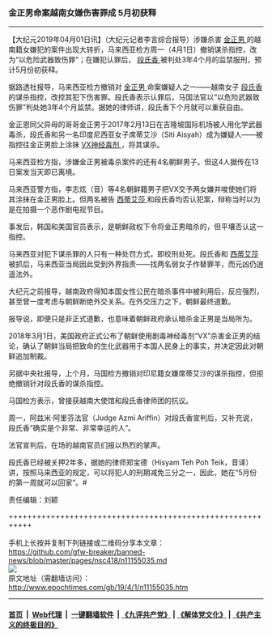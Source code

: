 ### 金正男命案越南女嫌伤害罪成 5月初获释
------------------------

<p>
 【大纪元2019年04月01日讯】（大纪元记者李言综合报导）涉嫌杀害
 <a href="http://www.epochtimes.com/gb/tag/%E9%87%91%E6%AD%A3%E7%94%B7.html">
  金正男
 </a>
 的越南籍女嫌犯的案件出现大转折，马来西亚检方周一（4月1日）撤销谋杀指控，改为“以危险武器致伤罪”；在嫌犯认罪后，
 <a href="http://www.epochtimes.com/gb/tag/%E6%AE%B5%E6%B0%8F%E9%A6%99.html">
  段氏香
 </a>
 被判处3年4个月的监禁服刑，预计5月份初获释。
</p>
<p>
 据路透社报导，马来西亚检方撤销对
 <a href="http://www.epochtimes.com/gb/tag/%E9%87%91%E6%AD%A3%E7%94%B7.html">
  金正男
 </a>
 命案嫌疑人之一——越南女子
 <a href="http://www.epochtimes.com/gb/tag/%E6%AE%B5%E6%B0%8F%E9%A6%99.html">
  段氏香
 </a>
 的谋杀指控，改控其犯下伤害罪。段氏香表示认罪后，马国法官以“以危险武器致伤罪”判处她3年4个月监禁。据她的律师讲，段氏香下个月就可以重获自由。
</p>
<p>
 金正恩同父异母的哥哥金正男于2017年2月13日在吉隆坡国际机场被人用化学武器毒杀，段氏香和另一名印度尼西亚女子席蒂艾沙（Siti Aisyah）成为嫌疑人——被指控往金正男脸上涂抹
 <a href="http://www.epochtimes.com/gb/tag/vx%E7%A5%9E%E7%BB%8F%E6%AF%92%E5%89%82.html">
  VX神经毒剂
 </a>
 ，将其谋杀。
</p>
<p>
 马来西亚检方指，涉嫌金正男被毒杀案件的还有4名朝鲜男子。但这4人据传在13日案发当天即已离境。
</p>
<p>
 马来西亚警方指，李志炫（音）等4名朝鲜籍男子把VX交予两女嫌并唆使她们将其涂抹在金正男脸上。但两名被告
 <a href="http://www.epochtimes.com/gb/tag/%E8%A5%BF%E8%92%82%E8%89%BE%E8%8E%8E.html">
  西蒂艾莎
 </a>
 和段氏香均否认犯案，辩称当时以为是在拍摄一个恶作剧电视节目。
</p>
<p>
 事发后，韩国和美国官员表示，是朝鲜政权下令将金正男暗杀的，但平壤否认这一指控。
</p>
<p>
 马来西亚对犯下谋杀罪的人只有一种处罚方式，即绞刑处死。段氏香和
 <a href="http://www.epochtimes.com/gb/tag/%E8%A5%BF%E8%92%82%E8%89%BE%E8%8E%8E.html">
  西蒂艾莎
 </a>
 被抓后，马来西亚当局因此受到外界指责——找两名弱女子作替罪羊，而元凶仍逍遥法外。
</p>
<p>
 大纪元之前报导，越南政府得知本国女性公民在暗杀事件中被利用后，反应强烈，甚至曾一度考虑与朝鲜断绝外交关系。在外交压力之下，朝鲜最终道歉。
</p>
<p>
 报导说，即便只是非正式道歉，也意味着朝鲜政府承认暗杀金正男是当局所为。
</p>
<p>
 2018年3月1日，美国政府正式公布了朝鲜使用剧毒神经毒剂“VX”杀害金正男的结论，确认了朝鲜当局把致命的生化武器用于本国人民身上的事实，并决定因此对朝鲜追加制裁。
</p>
<p>
 另据中央社报导，上个月，马国检方撤销对印尼籍女嫌席蒂艾沙的谋杀指控，但拒绝撤销针对段氏香的谋杀指控。
</p>
<p>
 马国检方表示，曾接获越南大使馆和段氏香律师团的抗议。
</p>
<p>
 周一，阿兹米‧阿里芬法官（Judge Azmi Ariffin）对段氏香宣判后，又补充说，段氏香“确实是个非常、非常幸运的人”。
</p>
<p>
 法官宣判后，在场的越南官员们报以热烈的掌声。
</p>
<p>
 段氏香已经被关押2年多，据她的律师郑宝德（Hisyam Teh Poh Teik，音译）讲，按照马来西亚的规定，可以将犯人的刑期减免三分之一，因此，她在“5月份的第一周就可以回家”。#
</p>
<p>
 责任编辑：刘颖
</p>

+++++++++++++++++++++++++++++++++++++++++++++++++++++++++++<br/><br/>
手机上长按并复制下列链接或二维码分享本文章：<br/>
https://github.com/gfw-breaker/banned-news/blob/master/pages/nsc418/n11155035.md <br/>
<a href='https://github.com/gfw-breaker/banned-news/blob/master/pages/nsc418/n11155035.md'><img src='https://github.com/gfw-breaker/banned-news/blob/master/pages/nsc418/n11155035.md.png'/></a> <br/>
原文地址（需翻墙访问）：http://www.epochtimes.com/gb/19/4/1/n11155035.htm


------------------------
#### [首页](https://github.com/gfw-breaker/banned-news/blob/master/README.md) &nbsp;|&nbsp; [Web代理](https://github.com/labour-camp/helloworld) &nbsp;|&nbsp; [一键翻墙软件](https://github.com/gfw-breaker/nogfw/blob/master/README.md) &nbsp;| [《九评共产党》](https://github.com/gfw-breaker/9ping.md/blob/master/README.md#九评之一评共产党是什么) | [《解体党文化》](https://github.com/gfw-breaker/jtdwh.md/blob/master/README.md) | [《共产主义的终极目的》](https://github.com/gfw-breaker/gczydzjmd.md/blob/master/README.md)

